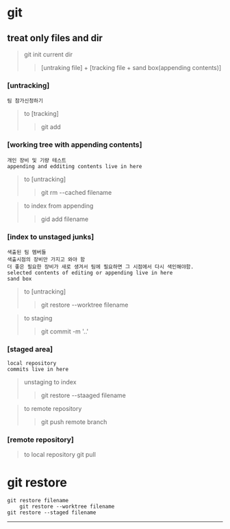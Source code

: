 # git 

## treat only files and dir
> git init
> current dir
>> [untraking file] + [tracking file + sand box(appending contents)]

### [untracking] 
    팀 참가신청하기
> to [tracking]
>> git add

### [working tree with appending contents]
    개인 장비 및 기량 테스트
    appending and edditing contents live in here
> to [untracking]
>> git rm --cached filename

> to index from appending
>> gid add filename


### [index to unstaged junks] 
    색출된 팀 멤버들
    색출시점의 장비만 가지고 와야 함
    더 좋은 필요한 장비가 새로 생겨서 팀에 필요하면 그 시점에서 다시 색인해야함.
    selected contents of editing or appending live in here
    sand box

> to [untracking]
>> git restore --worktree filename

> to staging
>> git commit -m '..'

### [staged area]
    local repository
    commits live in here
> unstaging to index
>> git restore --staaged filename

> to remote repository
>> git push remote branch

### [remote repository]
> to local repository
> git pull

# git restore
    git restore filename
        git restore --worktree filename
    git restore --staged filename
---
